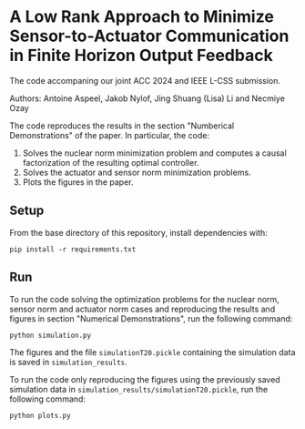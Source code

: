 # A Low Rank Approach to Minimize Sensor-to-Actuator Communication in Finite Horizon Output Feedback

The code accompaning our joint ACC 2024 and IEEE L-CSS submission.

Authors: Antoine Aspeel, Jakob Nylof, Jing Shuang (Lisa) Li and Necmiye Ozay

The code reproduces the results in the section "Numberical Demonstrations" of the paper. In particular, the code:
1. Solves the nuclear norm minimization problem and computes a causal factorization of the resulting optimal controller.
2. Solves the actuator and sensor norm minimization problems.
3. Plots the figures in the paper.

## Setup
From the base directory of this repository, install dependencies with:
~~~~
pip install -r requirements.txt
~~~~

## Run
To run the code solving the optimization problems for the nuclear norm, sensor norm and actuator norm cases and reproducing the results and figures in section "Numerical Demonstrations", run the following command:
~~~~
python simulation.py
~~~~

The figures and the file `simulationT20.pickle` containing the simulation data is saved in `simulation_results`.

To run the code only reproducing the figures using the previously saved simulation data in `simulation_results/simulationT20.pickle`, run the following command:
~~~~
python plots.py
~~~~

